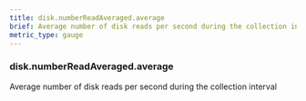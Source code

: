 ```yaml
---
title: disk.numberReadAveraged.average
brief: Average number of disk reads per second during the collection interval
metric_type: gauge
---
```

### disk.numberReadAveraged.average

Average number of disk reads per second during the collection interval